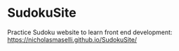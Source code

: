 # SudokuSite
Practice Sudoku website to learn front end development: https://nicholasmaselli.github.io/SudokuSite/
